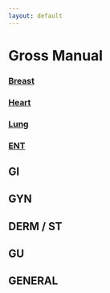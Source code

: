 ```yaml
---
layout: default
---
```


# Gross Manual
### [Breast](./BHL/breast.html)
### [Heart](./BHL/heart.html)
### [Lung](./BHL/lung.html)
### [ENT](./ENT/ent-example.html)

## GI
## GYN
## DERM / ST
## GU
## GENERAL